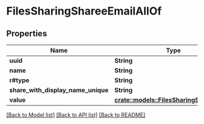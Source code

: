 # FilesSharingShareeEmailAllOf

## Properties

Name | Type | Description | Notes
------------ | ------------- | ------------- | -------------
**uuid** | **String** |  | 
**name** | **String** |  | 
**r#type** | **String** |  | 
**share_with_display_name_unique** | **String** |  | 
**value** | [**crate::models::FilesSharingShareeValue**](FilesSharingShareeValue.md) |  | 

[[Back to Model list]](../README.md#documentation-for-models) [[Back to API list]](../README.md#documentation-for-api-endpoints) [[Back to README]](../README.md)


